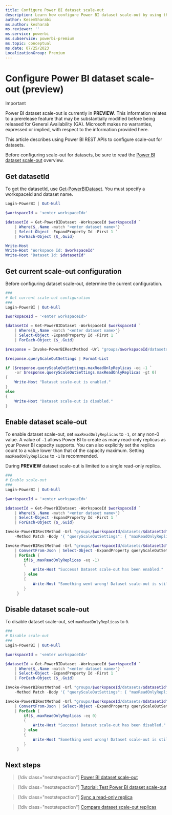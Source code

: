 ```yaml
---
title: Configure Power BI dataset scale-out
description: Learn how configure Power BI dataset scale-out by using the Power BI REST API
author: KesemSharabi
ms.author: kesharab
ms.reviewer: ''
ms.service: powerbi
ms.subservice: powerbi-premium
ms.topic: conceptual
ms.date: 07/25/2023
LocalizationGroup: Premium
---
```


# Configure Power BI dataset scale-out (preview)

> [!IMPORTANT]
> Power BI dataset scale-out is currently in **PREVIEW**. This information relates to a prerelease feature that may be substantially modified before being released for General Availability (GA). Microsoft makes no warranties, expressed or implied, with respect to the information provided here.

This article describes using Power BI REST APIs to configure scale-out for datasets.

Before configuring scale-out for datasets, be sure to read the [Power BI dataset scale-out](service-premium-scale-out.md) overview.

## Get datasetId

To get the datasetId, use [Get-PowerBIDataset](/powershell/module/microsoftpowerbimgmt.data/get-powerbidataset?view=powerbi-ps&preserve-view=true). You must specify a workspaceId and dataset name.

```powershell
Login-PowerBI | Out-Null

$workspaceId = '<enter workspaceId>'

$datasetId = Get-PowerBIDataset -WorkspaceId $workspaceId `
    | Where{$_.Name -match "<enter dataset name>"} `
    | Select-Object -ExpandProperty Id -First 1 `
    | ForEach-Object {$_.Guid}

Write-Host
Write-Host "Workspace Id: $workspaceId"
Write-Host "Dataset Id: $datasetId"
```

## Get current scale-out configuration

Before configuring dataset scale-out, determine the current configuration.

```powershell
###
# Get current scale-out configuration
###
Login-PowerBI | Out-Null

$workspaceId = '<enter workspaceId>'

$datasetId = Get-PowerBIDataset -WorkspaceId $workspaceId `
    | Where{$_.Name -match "<enter dataset name>"} `
    | Select-Object -ExpandProperty Id -First 1 `
    | ForEach-Object {$_.Guid}

$response = Invoke-PowerBIRestMethod -Url "groups/$workspaceId/datasets/$datasetId" -Method Get | ConvertFrom-Json

$response.queryScaleOutSettings | Format-List

if ($response.queryScaleOutSettings.maxReadOnlyReplicas -eq -1 `
    -or $response.queryScaleOutSettings.maxReadOnlyReplicas -gt 0)
{
    Write-Host "Dataset scale-out is enabled."
}
else
{
    Write-Host "Dataset scale-out is disabled."
}
```

## Enable dataset scale-out

To enable dataset scale-out, set `maxReadOnlyReplicas` to `-1`, or any non-0 value. A value of `-1` allows Power BI to create as many read-only replicas as your Power BI capacity supports. You can also explicitly set the replica count to a value lower than that of the capacity maximum. Setting `maxReadOnlyReplicas` to `-1` is recommended.

During **PREVIEW** dataset scale-out is limited to a single read-only replica.

```powershell
###
# Enable scale-out
###
Login-PowerBI | Out-Null

$workspaceId = '<enter workspaceId>'

$datasetId = Get-PowerBIDataset -WorkspaceId $workspaceId `
    | Where{$_.Name -match "<enter dataset name>"} `
    | Select-Object -ExpandProperty Id -First 1 `
    | ForEach-Object {$_.Guid}

Invoke-PowerBIRestMethod -Url "groups/$workspaceId/datasets/$datasetId" `
    -Method Patch -Body '{ "queryScaleOutSettings": { "maxReadOnlyReplicas": -1 }}'

Invoke-PowerBIRestMethod -Url "groups/$workspaceId/datasets/$datasetId" -Method Get `
    | ConvertFrom-Json | Select-Object -ExpandProperty queryScaleOutSettings `
    | ForEach { 
        if($_.maxReadOnlyReplicas -eq -1)
        { 
            Write-Host "Success! Dataset scale-out has been enabled."
        } else
        {
            Write-Host "Something went wrong! Dataset scale-out is still disabled." -ForegroundColor Red
        }
     }
```

## Disable dataset scale-out

To disable dataset scale-out, set `maxReadOnlyReplicas` to `0`.

```powershell
###
# Disable scale-out
###
Login-PowerBI | Out-Null

$workspaceId = '<enter workspaceId>'

$datasetId = Get-PowerBIDataset -WorkspaceId $workspaceId `
    | Where{$_.Name -match "<enter dataset name>"} `
    | Select-Object -ExpandProperty Id -First 1 `
    | ForEach-Object {$_.Guid}

Invoke-PowerBIRestMethod -Url "groups/$workspaceId/datasets/$datasetId" `
    -Method Patch -Body '{ "queryScaleOutSettings": { "maxReadOnlyReplicas": 0 }}'

Invoke-PowerBIRestMethod -Url "groups/$workspaceId/datasets/$datasetId" -Method Get `
    | ConvertFrom-Json | Select-Object -ExpandProperty queryScaleOutSettings `
    | ForEach { 
        if($_.maxReadOnlyReplicas -eq 0)
        { 
            Write-Host "Success! Dataset scale-out has been disabled."
        } else
        {
            Write-Host "Something went wrong! Dataset scale-out is still enabled." -ForegroundColor Red
        }
     }
```

## Next steps

> [!div class="nextstepaction"]
> [Power BI dataset scale-out](service-premium-scale-out.md)

> [!div class="nextstepaction"]
> [Tutorial: Test Power BI dataset scale-out](service-premium-scale-out-test.md)

> [!div class="nextstepaction"]
> [Sync a read-only replica](service-premium-scale-out-sync-replica.md)

> [!div class="nextstepaction"]
> [Compare dataset scale-out replicas](service-premium-scale-out-app.md)

